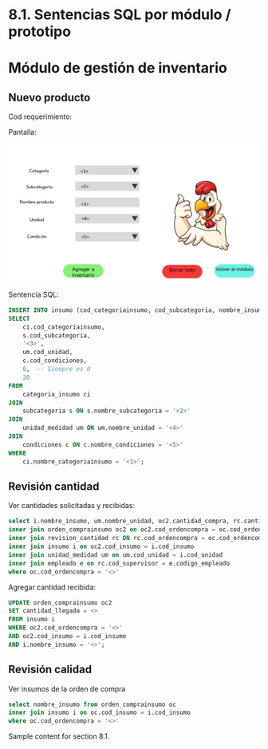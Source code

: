 # 8.1. Sentencias SQL por módulo / prototipo

# Módulo de gestión de inventario
## Nuevo producto
Cod requerimiento:

Pantalla:

![alt text](image.png)

Sentencia SQL:

```sql 
INSERT INTO insumo (cod_categoriainsumo, cod_subcategoria, nombre_insumo, cod_unidad, cod_condiciones, cantidad_total, umbral)
SELECT 
    ci.cod_categoriainsumo,
    s.cod_subcategoria,
    '<3>',
    um.cod_unidad,
    c.cod_condiciones,
    0,  -- Siempre es 0
    20
FROM 
    categoria_insumo ci
JOIN 
    subcategoria s ON s.nombre_subcategoria = '<2>'
JOIN 
    unidad_medidad um ON um.nombre_unidad = '<4>'
JOIN 
    condiciones c ON c.nombre_condiciones = '<5>'
WHERE 
    ci.nombre_categoriainsumo = '<1>';
```

## Revisión cantidad

Ver cantidades solicitadas y recibidas:
```sql
select i.nombre_insumo, um.nombre_unidad, oc2.cantidad_compra, rc.cantidad_revisada, e.primer_nombre  from orden_compra oc
inner join orden_comprainsumo oc2 on oc2.cod_ordencompra = oc.cod_ordencompra 
inner join revision_cantidad rc ON rc.cod_ordencompra = oc.cod_ordencompra 
inner join insumo i on oc2.cod_insumo = i.cod_insumo 
inner join unidad_medidad um on um.cod_unidad = i.cod_unidad 
inner join empleado e on rc.cod_supervisor = e.codigo_empleado 
where oc.cod_ordencompra = '<>'
```

Agregar cantidad recibida:
```sql
UPDATE orden_comprainsumo oc2
SET cantidad_llegada = <>
FROM insumo i
WHERE oc2.cod_ordencompra = '<>'
AND oc2.cod_insumo = i.cod_insumo
AND i.nombre_insumo = '<>';
```

## Revisión calidad

Ver insumos de la orden de compra
```sql
select nombre_insumo from orden_comprainsumo oc 
inner join insumo i on oc.cod_insumo = i.cod_insumo 
where oc.cod_ordencompra = '<>'
```

Sample content for section 8.1.